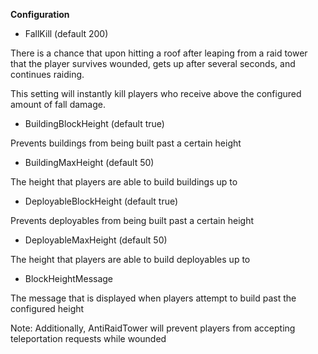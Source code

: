 **Configuration**


* FallKill (default 200)

There is a chance that upon hitting a roof after leaping from a raid tower that the player survives wounded, gets up after several seconds, and continues raiding.


This setting will instantly kill players who receive above the configured amount of fall damage.


* BuildingBlockHeight (default true)

Prevents buildings from being built past a certain height


* BuildingMaxHeight (default 50)

The height that players are able to build buildings up to


* DeployableBlockHeight (default true)

Prevents deployables from being built past a certain height


* DeployableMaxHeight (default 50)

The height that players are able to build deployables up to


* BlockHeightMessage

The message that is displayed when players attempt to build past the configured height

Note: Additionally, AntiRaidTower will prevent players from accepting teleportation requests while wounded